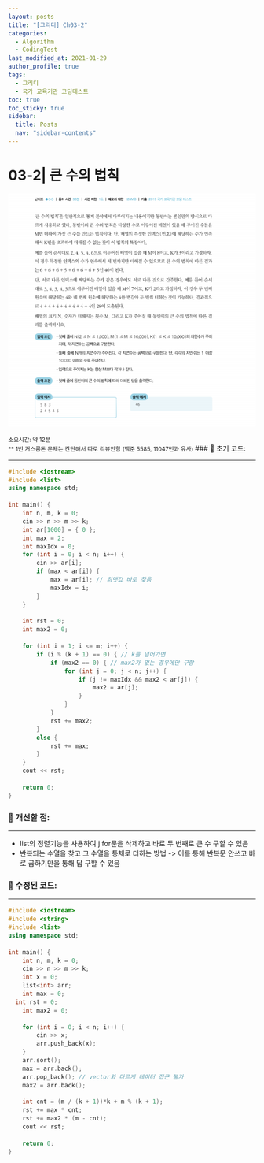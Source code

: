 ```yaml
---
layout: posts
title: "[그리디] Ch03-2"
categories:
  - Algorithm
  - CodingTest
last_modified_at: 2021-01-29
author_profile: true
tags:
  - 그리디
  - 국가 교육기관 코딩테스트
toc: true
toc_sticky: true
sidebar:
  title: Posts
  nav: "sidebar-contents"
---
```


# 03-2| 큰 수의 법칙

![03-2문제](/assets/image/03-2.PNG)

<small>
소요시간: 약 12분
<br>
** 1번 거스름돈 문제는 간단해서 따로 리뷰안함 (백준 5585, 11047번과 유사)
</small>
### 🌷 초기 코드:

-----

```c++
#include <iostream>
#include <list>
using namespace std;

int main() {
	int n, m, k = 0;
	cin >> n >> m >> k;
	int ar[1000] = { 0 };
	int max = 2;
	int maxIdx = 0;
	for (int i = 0; i < n; i++) {
		cin >> ar[i];
		if (max < ar[i]) {
			max = ar[i]; // 최댓값 바로 찾음
			maxIdx = i;
		}
	}

	int rst = 0;
	int max2 = 0;

	for (int i = 1; i <= m; i++) {
		if (i % (k + 1) == 0) { // k를 넘어가면
			if (max2 == 0) { // max2가 없는 경우에만 구함
				for (int j = 0; j < n; j++) {
					if (j != maxIdx && max2 < ar[j]) {
						max2 = ar[j];
					}
				}
			}
			rst += max2;
		}
		else {
			rst += max;
		}
	}
	cout << rst;

	return 0;
}
```

### 🌼 개선할 점:

-----

* list의 정렬기능을 사용하여 j for문을 삭제하고 바로 두 번째로 큰 수 구할 수 있음
* 반복되는 수열을 찾고 그 수열을 통채로 더하는 방법
  -> 이를 통해 반복문 안쓰고 바로 곱하기만을 통해 답 구할 수 있음


### 🌻 수정된 코드:

-----

```c++
#include <iostream>
#include <string>
#include <list>
using namespace std;

int main() {
	int n, m, k = 0;
	cin >> n >> m >> k;
	int x = 0;
	list<int> arr;
	int max = 0;
  int rst = 0;
	int max2 = 0;

	for (int i = 0; i < n; i++) {
		cin >> x;
		arr.push_back(x);
	}
	arr.sort();
	max = arr.back();
	arr.pop_back(); // vector와 다르게 데이터 접근 불가
	max2 = arr.back();

	int cnt = (m / (k + 1))*k + m % (k + 1);
	rst += max * cnt;
	rst += max2 * (m - cnt);
	cout << rst;

	return 0;
}
```
